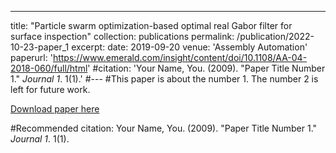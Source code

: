 ---
title: "Particle swarm optimization-based optimal real Gabor filter for surface inspection"
collection: publications
permalink: /publication/2022-10-23-paper_1
excerpt:
date: 2019-09-20
venue: 'Assembly Automation'
paperurl: 'https://www.emerald.com/insight/content/doi/10.1108/AA-04-2018-060/full/html'
#citation: 'Your Name, You. (2009). &quot;Paper Title Number 1.&quot; <i>Journal 1</i>. 1(1).'
#---
#This paper is about the number 1. The number 2 is left for future work.

[Download paper here](https://www.emerald.com/insight/content/doi/10.1108/AA-04-2018-060/full/html)

#Recommended citation: Your Name, You. (2009). "Paper Title Number 1." <i>Journal 1</i>. 1(1).
